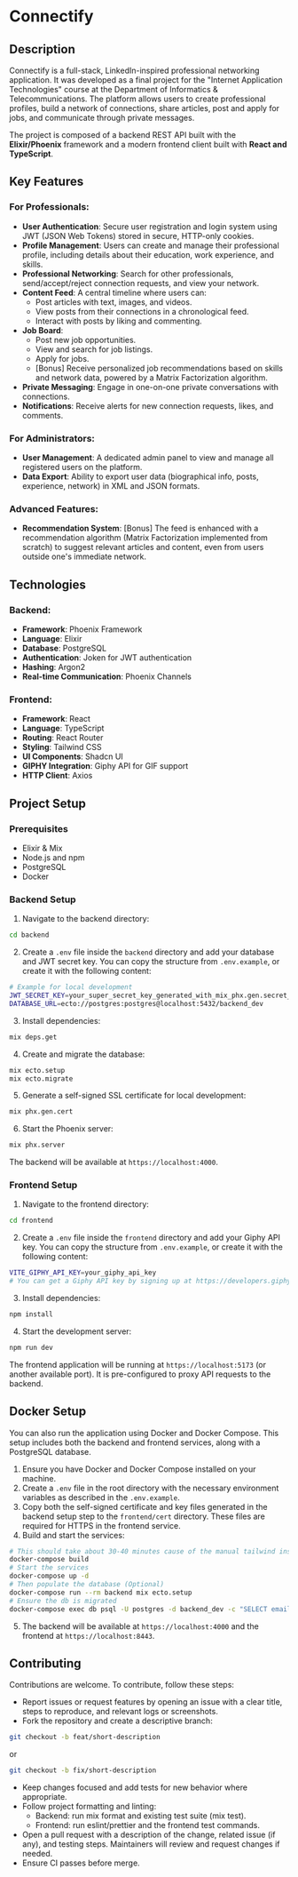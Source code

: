# Connectify

## Description
Connectify is a full-stack, LinkedIn-inspired professional networking application. It was developed as a final project for the "Internet Application Technologies" course at the Department of Informatics & Telecommunications. The platform allows users to create professional profiles, build a network of connections, share articles, post and apply for jobs, and communicate through private messages.

The project is composed of a backend REST API built with the **Elixir/Phoenix** framework and a modern frontend client built with **React and TypeScript**.

## Key Features
### For Professionals:
- **User Authentication**: Secure user registration and login system using JWT (JSON Web Tokens) stored in secure, HTTP-only cookies.
- **Profile Management**: Users can create and manage their professional profile, including details about their education, work experience, and skills.
- **Professional Networking**: Search for other professionals, send/accept/reject connection requests, and view your network.
- **Content Feed**: A central timeline where users can:
    - Post articles with text, images, and videos.
    - View posts from their connections in a chronological feed.
    - Interact with posts by liking and commenting.
- **Job Board**:
    - Post new job opportunities.
    - View and search for job listings.
    - Apply for jobs.
    - [Bonus] Receive personalized job recommendations based on skills and network data, powered by a Matrix Factorization algorithm.
- **Private Messaging**: Engage in one-on-one private conversations with connections.
- **Notifications**: Receive alerts for new connection requests, likes, and comments.
### For Administrators:
- **User Management**: A dedicated admin panel to view and manage all registered users on the platform.
- **Data Export**: Ability to export user data (biographical info, posts, experience, network) in XML and JSON formats.
### Advanced Features:
- **Recommendation System**: [Bonus] The feed is enhanced with a recommendation algorithm (Matrix Factorization implemented from scratch) to suggest relevant articles and content, even from users outside one's immediate network.

## Technologies
### Backend:
- **Framework**: Phoenix Framework
- **Language**: Elixir
- **Database**: PostgreSQL
- **Authentication**: Joken for JWT authentication
- **Hashing**: Argon2
- **Real-time Communication**: Phoenix Channels 

### Frontend:
- **Framework**: React
- **Language**: TypeScript
- **Routing**: React Router
- **Styling**: Tailwind CSS
- **UI Components**: Shadcn UI
- **GIPHY Integration**: Giphy API for GIF support 
- **HTTP Client**: Axios

## Project Setup
### Prerequisites
- Elixir & Mix
- Node.js and npm
- PostgreSQL
- Docker
### Backend Setup
1. Navigate to the backend directory:
```bash
cd backend
```
2. Create a `.env` file inside the `backend` directory and add your database and JWT secret key. You can copy the structure from `.env.example`, or create it with the following content:
```bash
# Example for local development
JWT_SECRET_KEY=your_super_secret_key_generated_with_mix_phx.gen.secret_64
DATABASE_URL=ecto://postgres:postgres@localhost:5432/backend_dev
```
3. Install dependencies:
```bash
mix deps.get
```
4. Create and migrate the database:
```bash
mix ecto.setup
mix ecto.migrate
```
5. Generate a self-signed SSL certificate for local development:
```bash
mix phx.gen.cert 
```

6. Start the Phoenix server:
```bash
mix phx.server
```

The backend will be available at `https://localhost:4000`.

### Frontend Setup
1. Navigate to the frontend directory:
```bash
cd frontend
```
2. Create a `.env` file inside the `frontend` directory and add your Giphy API key. You can copy the structure from `.env.example`, or create it with the following content:
```bash
VITE_GIPHY_API_KEY=your_giphy_api_key
# You can get a Giphy API key by signing up at https://developers.giphy.com/
```
3. Install dependencies:
```bash
npm install
```
4. Start the development server:
```bash
npm run dev
```

The frontend application will be running at `https://localhost:5173` (or another available port). It is pre-configured to proxy API requests to the backend.


## Docker Setup
You can also run the application using Docker and Docker Compose. This setup includes both the backend and frontend services, along with a PostgreSQL database.

1. Ensure you have Docker and Docker Compose installed on your machine.
2. Create a `.env` file in the root directory with the necessary environment variables as described in the `.env.example`.
3. Copy both the self-signed certificate and key files generated in the backend setup step to the `frontend/cert` directory. These files are required for HTTPS in the frontend service.
4. Build and start the services:
```bash
# This should take about 30-40 minutes cause of the manual tailwind installation
docker-compose build
# Start the services
docker-compose up -d
# Then populate the database (Optional)
docker-compose run --rm backend mix ecto.setup
# Ensure the db is migrated
docker-compose exec db psql -U postgres -d backend_dev -c "SELECT email, role FROM users;"
```
5. The backend will be available at `https://localhost:4000` and the frontend at `https://localhost:8443`.

## Contributing

Contributions are welcome. To contribute, follow these steps:

- Report issues or request features by opening an issue with a clear title, steps to reproduce, and relevant logs or screenshots.
- Fork the repository and create a descriptive branch:
```bash
git checkout -b feat/short-description
```
or 
```bash
git checkout -b fix/short-description
```
- Keep changes focused and add tests for new behavior where appropriate.
- Follow project formatting and linting:
  - Backend: run mix format and existing test suite (mix test).
  - Frontend: run eslint/prettier and the frontend test commands.
- Open a pull request with a description of the change, related issue (if any), and testing steps. Maintainers will review and request changes if needed.
- Ensure CI passes before merge.